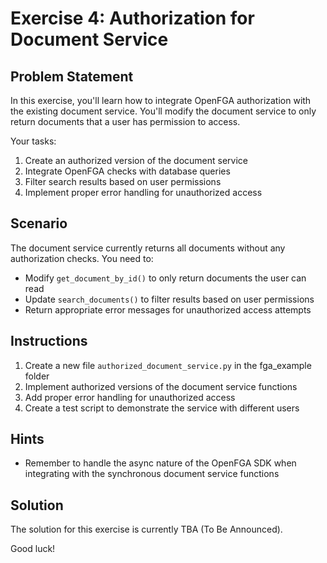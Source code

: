 # Exercise 4: Authorization for Document Service

## Problem Statement

In this exercise, you'll learn how to integrate OpenFGA authorization with the existing document service. You'll modify the document service to only return documents that a user has permission to access.

Your tasks:
1. Create an authorized version of the document service
2. Integrate OpenFGA checks with database queries
3. Filter search results based on user permissions
4. Implement proper error handling for unauthorized access

## Scenario

The document service currently returns all documents without any authorization checks. You need to:
- Modify `get_document_by_id()` to only return documents the user can read
- Update `search_documents()` to filter results based on user permissions
- Return appropriate error messages for unauthorized access attempts

## Instructions

1. Create a new file `authorized_document_service.py` in the fga_example folder
2. Implement authorized versions of the document service functions
3. Add proper error handling for unauthorized access
4. Create a test script to demonstrate the service with different users

## Hints

- Remember to handle the async nature of the OpenFGA SDK when integrating with the synchronous document service functions

## Solution

The solution for this exercise is currently TBA (To Be Announced).

Good luck!